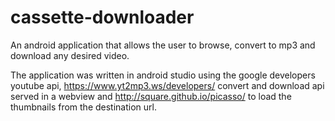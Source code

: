 # cassette-downloader
An android application that allows the user to browse, convert to mp3 and download any desired video.

The application was written in android studio using the google developers youtube api, https://www.yt2mp3.ws/developers/ convert and download api served in a webview and http://square.github.io/picasso/ to load the thumbnails from the destination url.
